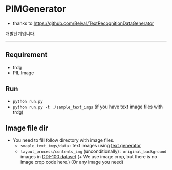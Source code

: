 # PIMGenerator

* thanks to https://github.com/Belval/TextRecognitionDataGenerator

개발단계입니다.

---

## Requirement

* trdg
* PIL.Image

## Run
* ```python run.py```
* ```python run.py -t ./sample_text_imgs``` (if you have text image files with trdg)

## Image file dir
* You need to fill follow directory with image files.
    - ```smaple_text_imgs/data``` : text images using [text generator](https://github.com/Belval/TextRecognitionDataGenerator)
    - ```layout_process/contents_img``` (unconditionally) : ```original_background``` images in [DDI-100 dataset](https://github.com/machine-intelligence-laboratory/DDI-100) (+ We use image crop, but there is no image crop code here.) (Or any image you need)
